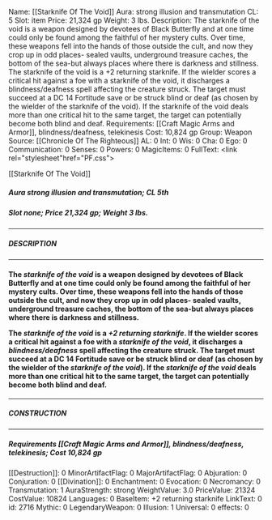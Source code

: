 Name: [[Starknife Of The Void]]
Aura: strong illusion and transmutation
CL: 5
Slot: item
Price: 21,324 gp
Weight: 3 lbs.
Description: The starknife of the void is a weapon designed by devotees of Black Butterfly and at one time could only be found among the faithful of her mystery cults. Over time, these weapons fell into the hands of those outside the cult, and now they crop up in odd places- sealed vaults, underground treasure caches, the bottom of the sea-but always places where there is darkness and stillness. The starknife of the void is a +2 returning starknife. If the wielder scores a critical hit against a foe with a starknife of the void, it discharges a blindness/deafness spell affecting the creature struck. The target must succeed at a DC 14 Fortitude save or be struck blind or deaf (as chosen by the wielder of the starknife of the void). If the starknife of the void deals more than one critical hit to the same target, the target can potentially become both blind and deaf.
Requirements: [[Craft Magic Arms and Armor]], blindness/deafness, telekinesis
Cost: 10,824 gp
Group: Weapon
Source: [[Chronicle Of The Righteous]]
AL: 0
Int: 0
Wis: 0
Cha: 0
Ego: 0
Communication: 0
Senses: 0
Powers: 0
MagicItems: 0
FullText: <link rel="stylesheet"href="PF.css"><div class="heading"><p class="alignleft">[[Starknife Of The Void]]</p><div style="clear: both;"></div></div><div><h5><b>Aura </b>strong illusion and transmutation; <b>CL </b>5th</h5><h5><b>Slot </b>none; <b>Price </b>21,324 gp; <b>Weight </b>3 lbs.</h5></div><hr/><div><h5><b>DESCRIPTION</b></h5></div><hr/><div><h4><p>The <i><i>starknife of the</i> void</i> is a weapon designed by devotees of Black Butterfly and at one time could only be found among the faithful of her mystery cults. Over time, these weapons fell into the hands of those outside the cult, and now they crop up in odd places- sealed vaults, underground treasure caches, the bottom of the sea-but always places where there is darkness and stillness. </p><p>The <i><i>starknife of the</i> void</i> is a <i>+2 returning starknife</i>. If the wielder scores a critical hit against a foe with a <i><i>starknife of the</i> void</i>, it discharges a <i>blindness/deafness</i> spell affecting the creature struck. The target must succeed at a DC 14 Fortitude save or be struck blind or deaf (as chosen by the wielder of the <i><i>starknife of the</i> void</i>). If the <i><i>starknife of the</i> void</i> deals more than one critical hit to the same target, the target can potentially become both blind and deaf.</p></h4></div><hr/><div><h5><b>CONSTRUCTION</b></h5></div><hr/><div><h5><b>Requirements </b>[[Craft Magic Arms and Armor]], <i>blindness/deafness</i>, <i>telekinesis</i>; <b>Cost </b>10,824 gp</h5></div>
[[Destruction]]: 0
MinorArtifactFlag: 0
MajorArtifactFlag: 0
Abjuration: 0
Conjuration: 0
[[Divination]]: 0
Enchantment: 0
Evocation: 0
Necromancy: 0
Transmutation: 1
AuraStrength: strong
WeightValue: 3.0
PriceValue: 21324
CostValue: 10824
Languages: 0
BaseItem: +2 returning starknife
LinkText: 0
id: 2716
Mythic: 0
LegendaryWeapon: 0
Illusion: 1
Universal: 0
effects: 0
